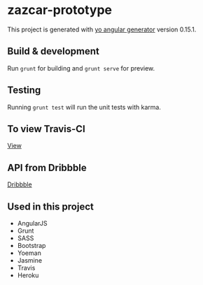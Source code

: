 # zazcar-prototype

This project is generated with [yo angular generator](https://github.com/yeoman/generator-angular)
version 0.15.1.

## Build & development

Run `grunt` for building and `grunt serve` for preview.

## Testing

Running `grunt test` will run the unit tests with karma.

## To view Travis-CI

[View](https://travis-ci.org/felipefernandesrosa/heroku-protytpe/)

## API from Dribbble

[Dribbble](http://developer.dribbble.com/v1/)

## Used in this project

- AngularJS
- Grunt
- SASS
- Bootstrap
- Yoeman
- Jasmine
- Travis
- Heroku